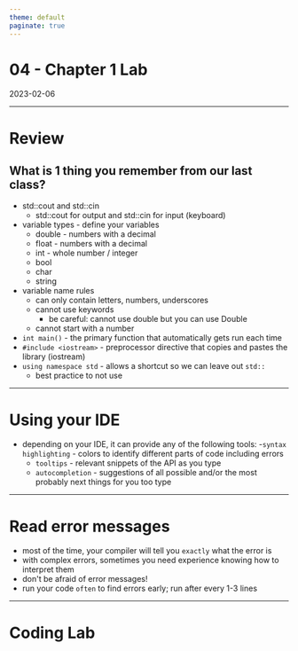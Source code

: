 ```yaml
---
theme: default
paginate: true
---
```


# 04 - Chapter 1 Lab
2023-02-06

---

# Review
## What is 1 thing you remember from our last class?

- std::cout and std::cin
  - std::cout for output and std::cin for input (keyboard)
- variable types - define your variables
  - double - numbers with a decimal
  - float - numbers with a decimal
  - int - whole number / integer
  - bool
  - char
  - string
- variable name rules
  - can only contain letters, numbers, underscores
  - cannot use keywords
    - be careful: cannot use double but you can use Double
  - cannot start with a number
- `int main()` - the primary function that automatically gets run each time
- `#include <iostream>` - preprocessor directive that copies and pastes the library (iostream)
- `using namespace std` - allows a shortcut so we can leave out `std::`
  -  best practice to not use

---

# Using your IDE

- depending on your IDE, it can provide any of the following tools:
  -`syntax highlighting` - colors to identify different parts of code including errors
  - `tooltips` - relevant snippets of the API as you type
  - `autocompletion` - suggestions of all possible and/or the most probably next things for you too type

---

# Read error messages

- most of the time, your compiler will tell you `exactly` what the error is
- with complex errors, sometimes you need experience knowing how to interpret them
- don't be afraid of error messages!
- run your code `often` to find errors early; run after every 1-3 lines

---

# Coding Lab
